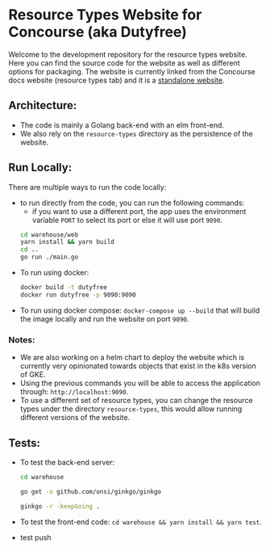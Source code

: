 # Resource Types Website for Concourse (aka Dutyfree)
Welcome to the development repository for the resource types website. Here you can find the source code for the website as well as different options for packaging. The website is currently linked from the Concourse docs website (resource types tab) and it is a [standalone website](https://resource-types.concourse-ci.org).

## Architecture:

- The code is mainly a Golang back-end with an elm front-end.
- We also rely on the `resource-types` directory as the persistence of the website.

## Run Locally:
There are multiple ways to run the code locally:

- to run directly from the code, you can run the following commands:
  - if you want to use a different port, the app uses the environment variable `PORT` to select its port or else it will use port `9090`.
  ```bash
  cd warehouse/web
  yarn install && yarn build
  cd ..
  go run ./main.go
  ```
- To run using docker:
  ```bash
  docker build -t dutyfree
  docker run dutyfree -p 9090:9090
  ```
- To run using docker compose: `docker-compose up --build` that will build the image locally and run the website on port `9090`.

### Notes:

- We are also working on a helm chart to deploy the website which is currently very opinionated towards objects that exist in the k8s version of GKE.
- Using the previous commands you will be able to access the application through: `http://localhost:9090`.
- To use a different set of resource types, you can change the resource types under the directory `resource-types`, this would allow running different versions of the website.

## Tests:

- To test the back-end server:
  ```bash
  cd warehouse

  go get -u github.com/onsi/ginkgo/ginkgo

  ginkgo -r -keepGoing .
  ```

- To test the front-end code: `cd warehouse && yarn install && yarn test`.
- test push
